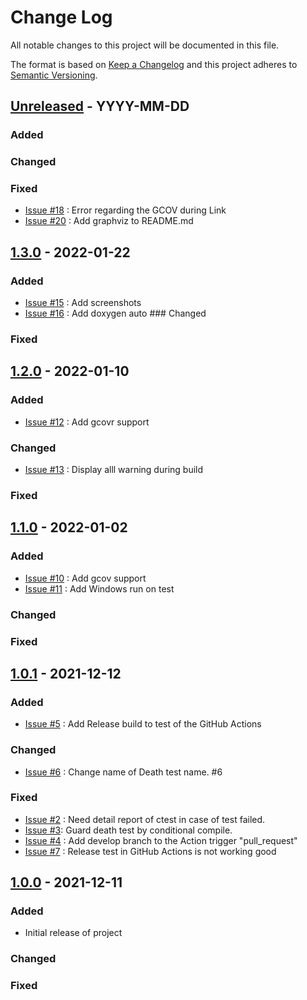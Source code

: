 # Change Log
All notable changes to this project will be documented in this file.

The format is based on [Keep a Changelog](http://keepachangelog.com/)
and this project adheres to [Semantic Versioning](http://semver.org/).

## [Unreleased] - YYYY-MM-DD
### Added
### Changed
### Fixed
- [Issue #18](https://github.com/suikan4github/template_library/issues/18) :  Error regarding the GCOV during Link 
- [Issue #20](https://github.com/suikan4github/template_library/issues/20) :  Add graphviz to README.md

## [1.3.0] - 2022-01-22
### Added
- [Issue #15](https://github.com/suikan4github/template_library/issues/15) : Add screenshots
- [Issue #16](https://github.com/suikan4github/template_library/issues/16) : Add doxygen auto ### Changed
### Fixed

## [1.2.0] - 2022-01-10
### Added
- [Issue #12](https://github.com/suikan4github/template_library/issues/12) : Add gcovr support 
### Changed
- [Issue #13](https://github.com/suikan4github/template_library/issues/13) : Display alll warning during build
### Fixed

## [1.1.0] - 2022-01-02
### Added
- [Issue #10](https://github.com/suikan4github/template_library/issues/10) : Add gcov support 
- [Issue #11](https://github.com/suikan4github/template_library/issues/11) : Add Windows run on test 
### Changed
### Fixed

## [1.0.1] - 2021-12-12
### Added
- [Issue #5](https://github.com/suikan4github/template_library/issues/5) : Add Release build to test of the GitHub Actions 
### Changed
- [Issue #6](https://github.com/suikan4github/template_library/issues/6) : Change name of Death test name. #6 
### Fixed
- [Issue #2](https://github.com/suikan4github/template_library/issues/2) : Need detail report of ctest in case of test failed.
- [Issue #3](https://github.com/suikan4github/template_library/issues/3):  Guard death test by conditional compile. 
- [Issue #4](https://github.com/suikan4github/template_library/issues/4) :  Add develop branch to the Action trigger "pull_request" 
- [Issue #7](https://github.com/suikan4github/template_library/issues/7) : Release test in GitHub Actions is not working good 

## [1.0.0] - 2021-12-11
### Added
- Initial release of project
### Changed
### Fixed


[Unreleased]: https://github.com/suikan4github/template_library/compare/v1.3.0...develop
[1.3.0]: https://github.com/suikan4github/template_library/compare/v1.2.0...v1.3.0
[1.2.0]: https://github.com/suikan4github/template_library/compare/v1.1.0...v1.2.0
[1.1.0]: https://github.com/suikan4github/template_library/compare/v1.0.1...v1.1.0
[1.0.1]: https://github.com/suikan4github/template_library/compare/v1.0.0...v1.0.1
[1.0.0]: https://github.com/suikan4github/template_library/compare/v0.0.0...v1.0.0
